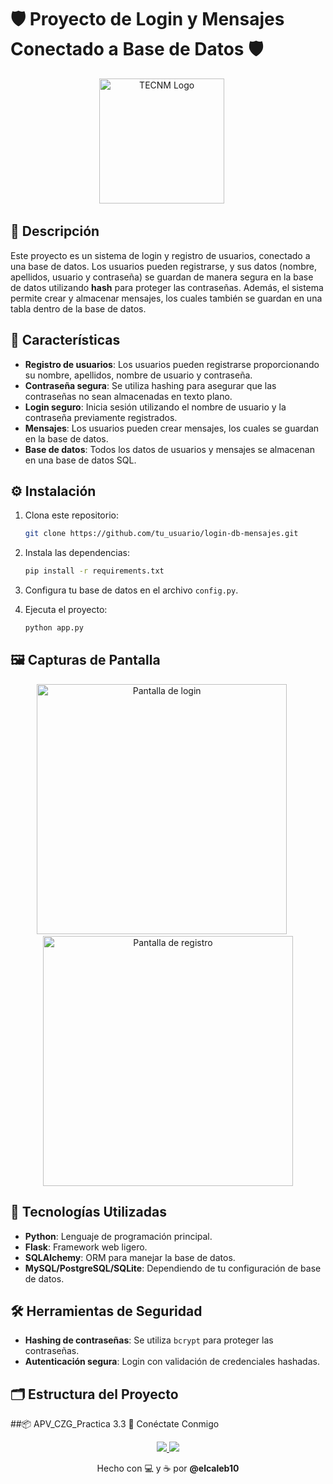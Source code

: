# 🛡️ Proyecto de Login y Mensajes Conectado a Base de Datos 🛡️

<p align="center">
  <img src="[https://www.tecnm.mx/images/logos/tecnm_logo.png](https://iztapalapa3.tecnm.mx/departamentos/planeacion/comuydif/LOGO-VERTICAL.png)" alt="TECNM Logo" width="200"/>
  &nbsp;&nbsp;&nbsp;&nbsp;
</p>

## 📜 Descripción

Este proyecto es un sistema de login y registro de usuarios, conectado a una base de datos. Los usuarios pueden registrarse, y sus datos (nombre, apellidos, usuario y contraseña) se guardan de manera segura en la base de datos utilizando **hash** para proteger las contraseñas. Además, el sistema permite crear y almacenar mensajes, los cuales también se guardan en una tabla dentro de la base de datos.

## 🔑 Características

- **Registro de usuarios**: Los usuarios pueden registrarse proporcionando su nombre, apellidos, nombre de usuario y contraseña.
- **Contraseña segura**: Se utiliza hashing para asegurar que las contraseñas no sean almacenadas en texto plano.
- **Login seguro**: Inicia sesión utilizando el nombre de usuario y la contraseña previamente registrados.
- **Mensajes**: Los usuarios pueden crear mensajes, los cuales se guardan en la base de datos.
- **Base de datos**: Todos los datos de usuarios y mensajes se almacenan en una base de datos SQL.

## ⚙️ Instalación

1. Clona este repositorio:
    ```bash
    git clone https://github.com/tu_usuario/login-db-mensajes.git
    ```
2. Instala las dependencias:
    ```bash
    pip install -r requirements.txt
    ```
3. Configura tu base de datos en el archivo `config.py`.

4. Ejecuta el proyecto:
    ```bash
    python app.py
    ```

## 🖼️ Capturas de Pantalla

<p align="center">
  <img src="ruta/a/tu_captura1.png" alt="Pantalla de login" width="400"/>
  &nbsp;&nbsp;&nbsp;&nbsp;
  <img src="ruta/a/tu_captura2.png" alt="Pantalla de registro" width="400"/>
</p>

## 🚀 Tecnologías Utilizadas

- **Python**: Lenguaje de programación principal.
- **Flask**: Framework web ligero.
- **SQLAlchemy**: ORM para manejar la base de datos.
- **MySQL/PostgreSQL/SQLite**: Dependiendo de tu configuración de base de datos.

## 🛠️ Herramientas de Seguridad

- **Hashing de contraseñas**: Se utiliza `bcrypt` para proteger las contraseñas.
- **Autenticación segura**: Login con validación de credenciales hashadas.

## 🗂️ Estructura del Proyecto


##📦 APV_CZG_Practica 3.3
📲 Conéctate Conmigo
<p align="center"> <a href="https://facebook.com/elcaleb10"> <img src="https://img.icons8.com/fluent/48/000000/facebook-new.png"/> </a> <a href="https://instagram.com/elcaleb10"> <img src="https://img.icons8.com/fluent/48/000000/instagram-new.png"/> </a> </p>
<p align="center">Hecho con 💻 y ☕ por <strong>@elcaleb10</strong></p> 
